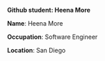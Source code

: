 **Github student: Heena More**

**Name**: Heena More

**Occupation**: Software Engineer

**Location**: San Diego

